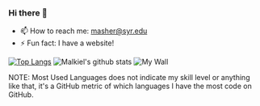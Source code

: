 ### Hi there 👋

- 📫 How to reach me: masher@syr.edu
- ⚡ Fun fact: I have a website!
<!--
**masher1/masher1** is a ✨ _special_ ✨ repository because its `README.md` (this file) appears on your GitHub profile.

Here are some ideas to get you started:

- 🔭 I’m currently working on ...
- 🌱 I’m currently learning ...
- 👯 I’m looking to collaborate on ...
- 🤔 I’m looking for help with ...
- 💬 Ask me about ...
- 📫 How to reach me: ...
- 😄 Pronouns: ...
- ⚡ Fun fact: ...
-->

[![Top Langs](https://github-readme-stats.vercel.app/api/top-langs/?username=masher1&layout=compact&theme=nord&langs_count=7&exclude_repo=SocialMediaMining,New-Perfect-Word-Generator)](https://github.com/anuraghazra/github-readme-stats)
![Malkiel's github stats](https://github-readme-stats.vercel.app/api?username=masher1&count_private=true&show_icons=true&theme=nord&include_all_commits=true)
![My Wall](https://idemoed.vercel.app/api/wall?username=masher)


NOTE: Most Used Languages does not indicate my skill level or anything like that, it's a GitHub metric of which languages I have the most code on GitHub.
